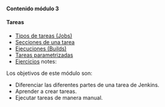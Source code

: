 #### Contenido módulo 3

#### Tareas

* [Tipos de tareas (Jobs)](/#job_types)
* [Secciones de una tarea](/#job_sections)
* [Ejecuciones (Builds)](/#builds)
* [Tareas parametrizadas](/#parameterized_jobs)
* [Ejercicios](/#exercises)
notes:

Los objetivos de este módulo son:

* Diferenciar las diferentes partes de una tarea de Jenkins.
* Aprender a crear tareas.
* Ejecutar tareas de manera manual.
